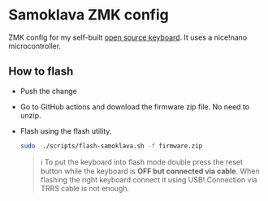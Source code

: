 # Samoklava ZMK config

ZMK config for my self-built [open source keyboard](https://github.com/soundmonster/samoklava). It uses a nice!nano
microcontroller.

## How to flash

- Push the change
- Go to GitHub actions and download the firmware zip file. No need to unzip.
- Flash using the flash utility.

  ```bash
  sudo  ./scripts/flash-samoklava.sh -f firmware.zip
  ```

  > ℹ️ To put the keyboard into flash mode double press the reset button while the keyboard is **OFF but connected via
  > cable**. When flashing the right keyboard connect it using USB! Connection via TRRS cable is not enough.
